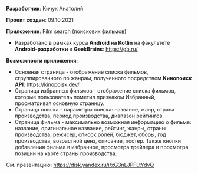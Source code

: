 **Разработчик**: Кичук Анатолий

**Проект создан**: 09.10.2021

**Приложение**: Film search (поисковик фильмов)
* Разработано в рамках курса **Android на Kotlin** на факультете **Android-разработки** в **GeekBrains**: https://gb.ru/

**Возможности приложения**:
* Основная страница - отображение списка фильмов, сгруппированного по жанрам, полученного посредством **Кинопоиск API**: https://kinopoisk.dev/.
* Страница избранных фильмов - отображение списка фильмов, которые пользователь пометил признаком Избранный, просматривая основную страницу.
* Страница поиска - параметры поиска: название, жанр, страна производства, период производства, диапазон рейтингов.
* Страница фильма - максимально возможная информацию о фильме: название, оригинальное название, рейтинг, жанры, страны производства, режисер, список ролей, бюджет, сборы, год производства, возрастной ценз, описание, постер. Также кнопки добавления фильма в избранное, просмотра трейлера и просмотра позиции на карте страны производства.

См. презентацию: https://disk.yandex.ru/i/xG3nLJPFLtYdvQ
